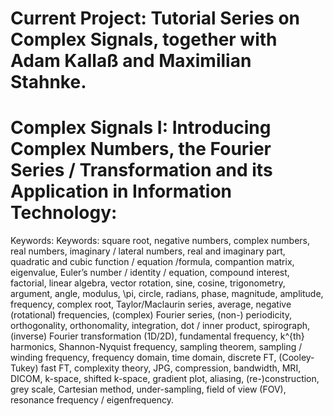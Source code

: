 # Current Project: Tutorial Series on Complex Signals, together with Adam Kallaß and Maximilian Stahnke.

# Complex Signals I: Introducing Complex Numbers, the Fourier Series / Transformation and its Application in Information Technology:
Keywords: Keywords: square root, negative numbers, complex numbers, real numbers, imaginary / lateral numbers, real and imaginary part, quadratic and cubic function / equation /formula, compantion matrix, eigenvalue, Euler’s number / identity / equation, compound interest, factorial, linear algebra, vector rotation, sine, cosine, trigonometry, argument, angle, modulus, \pi, circle, radians, phase, magnitude, amplitude, frequency, complex root, Taylor/Maclaurin series, average, negative (rotational) frequencies, (complex) Fourier series, (non-) periodicity, orthogonality, orthonomality, integration, dot / inner product, spirograph, (inverse) Fourier transformation (1D/2D), fundamental frequency, k^{th} harmonics, Shannon-Nyquist frequency, sampling theorem, sampling / winding frequency, frequency domain, time domain, discrete FT, (Cooley-Tukey) fast FT, complexity theory, JPG, compression, bandwidth, MRI, DICOM, k-space, shifted k-space, gradient plot, aliasing, (re-)construction, grey scale, Cartesian method, under-sampling, field of view (FOV), resonance frequency / eigenfrequency.
